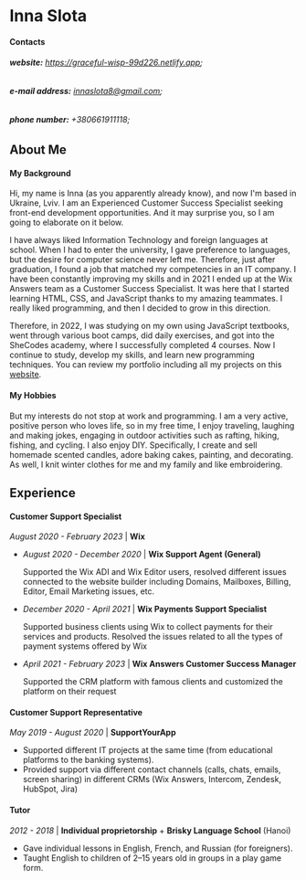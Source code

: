 # Inna Slota

#### Contacts
###### **website:** https://graceful-wisp-99d226.netlify.app; 
###### **e-mail address:** innaslota8@gmail.com;
###### **phone number:** +380661911118;

## About Me
#### My Background
Hi, my name is Inna (as you apparently already know), and now I'm based in Ukraine, Lviv. I am an Experienced Customer Success Specialist seeking front-end development opportunities. And it may surprise you, so I am going to elaborate on it below.

I have always liked Information Technology and foreign languages at school. When I had to enter the university, I gave preference to languages, but the desire for computer science never left me. Therefore, just after graduation, I found a job that matched my competencies in an IT company. I have been constantly improving my skills and in 2021 I ended up at the Wix Answers team as a Customer Success Specialist. It was here that I started learning HTML, CSS, and JavaScript thanks to my amazing teammates. I really liked programming, and then I decided to grow in this direction.

Therefore, in 2022, I was studying on my own using JavaScript textbooks, went through various boot camps, did daily exercises, and got into the SheCodes academy, where I successfully completed 4 courses. Now I continue to study, develop my skills, and learn new programming techniques. You can review my portfolio including all my projects on this [website](https://graceful-wisp-99d226.netlify.app/index.html). 

#### My Hobbies
But my interests do not stop at work and programming. I am a very active, positive person who loves life, so in my free time, I enjoy traveling, laughing and making jokes, engaging in outdoor activities such as rafting, hiking, fishing, and cycling. I also enjoy DIY. Specifically, I create and sell homemade scented candles, adore baking cakes, painting, and decorating. As well, I knit winter clothes for me and my family and like embroidering.

## Experience
#### Customer Support Specialist
_August 2020 - February 2023_ | **Wix**
* _August 2020 - December 2020_ | **Wix Support Agent (General)**

  Supported the Wix ADI and Wix Editor users, resolved different issues connected to the website builder including Domains, Mailboxes, Billing, Editor, Email Marketing issues, etc.
* _December 2020 - April 2021_ | **Wix Payments Support Specialist**

  Supported business clients using Wix to collect payments for their services and products. Resolved the issues related to all the types of payment systems offered by Wix
* _April 2021 - February 2023_ | **Wix Answers Customer Success Manager**

  Supported the CRM platform with famous clients and customized the platform on their request

#### Customer Support Representative 
_May 2019 - August 2020_ | **SupportYourApp**

- Supported different IT projects at the same time (from educational platforms to the banking systems).
- Provided support via different contact channels (calls, chats, emails, screen sharing) in different CRMs (Wix Answers, Intercom, Zendesk, HubSpot, Jira)

#### Tutor
_2012 - 2018_ | **Individual proprietorship** + **Brisky Language School** (Hanoi)

- Gave individual lessons in English, French, and Russian (for foreigners).
- Taught English to children of 2–15 years old in groups in a play game form.
